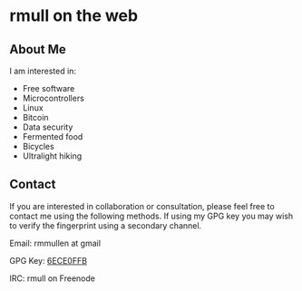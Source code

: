 # rmull on the web

## About Me

I am interested in:

* Free software
* Microcontrollers
* Linux
* Bitcoin
* Data security
* Fermented food
* Bicycles
* Ultralight hiking

## Contact

If you are interested in collaboration or consultation, please feel free to
contact me using the following methods. If using my GPG key you may wish to
verify the fingerprint using a secondary channel.

Email: rmmullen at gmail

GPG Key: [6ECE0FFB](http://pgp.mit.edu/pks/lookup?op=get&search=0x5C4ACA336ECE0FFB)

IRC: rmull on Freenode
